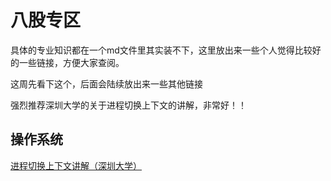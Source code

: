 # 八股专区

具体的专业知识都在一个md文件里其实装不下，这里放出来一些个人觉得比较好的一些链接，方便大家查阅。

这周先看下这个，后面会陆续放出来一些其他链接

强烈推荐深圳大学的关于进程切换上下文的讲解，非常好！！

## 操作系统

[进程切换上下文讲解（深圳大学）](https://www.bilibili.com/video/BV1n44y1M71o/?spm_id_from=333.337.search-card.all.click&vd_source=fba0194f00bc106a8e714072b9ed7438)